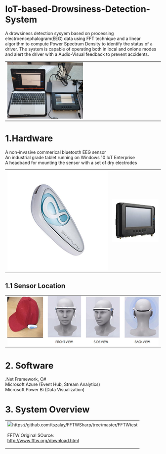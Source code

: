 # IoT-based-Drowsiness-Detection-System
A drowsiness detection sysyem based on processing electroencephalogram(EEG) data using FFT technique and a linear algorithm to compute Power Spectrum Density to identify the status of a driver. The system is capable of operating both in local and onlone modes and alert the driver with a Audio-Visual feedback to prevent accidents. 

<table>
  <tr><td> <img src = 'img/system.jpg' width="50%" > </td></tr>
</table>

<H1>1.Hardware </H1>
A non-invasive commerical bluetooth EEG sensor <br>
An industrial grade tablet running on Windows 10 IoT Enterprise<br>
A headband for mounting the sensor with a set of dry electrodes<br>

<table>
  <tr><td align="center"> <img src ='img/eegsensor.jpg'> </td> <td> <img src='img/mt7000.jpg'> </td></tr>
</table>

<H2> 1.1 Sensor Location </H2>
<table>
  <tr><td> <img src = 'img/sensorlocation.jpg'> </td></tr>
</table>

<H1> 2. Software </H1>
.Net Framework, C# <br>
Microsoft Azure (Event Hub, Stream Analytics) <br>
Microsoft Power Bi (Data Visualization) <br>

<H1> 3. System Overview </H1>
<table>
  <tr><td> <img src = "img/systemdesign.PNG'> </td></tr>
</table>
(1) Sensor (headset + EEG sensor) <br>
(2) Tablet running on Windows 10 IoT Enterprise OS (Local Mode) <br>
(3) Azure + Power Bi (Online Mode) <br>

<H2> 3.1 FFTW Wrapper - libfftw3-3.dll </H2>

FFTW is a C subroutine library for computing the discrete Fourier transform (DFT) in one or more dimensions, of arbitrary input size, and of both real and complex data.<br>

FFTW wrapper written by Tamas Szalay:<br>
https://github.com/tszalay/FFTWSharp/tree/master/FFTWtest<br>
<br>
FFTW Original SOurce:<br>
http://www.fftw.org/download.html<br>
